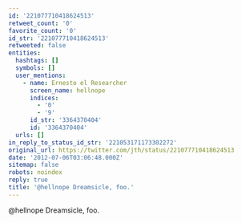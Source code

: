 ```yaml
---
id: '221077710418624513'
retweet_count: '0'
favorite_count: '0'
id_str: '221077710418624513'
retweeted: false
entities:
  hashtags: []
  symbols: []
  user_mentions:
    - name: Ernesto el Researcher
      screen_name: hellnope
      indices:
        - '0'
        - '9'
      id_str: '3364370404'
      id: '3364370404'
  urls: []
in_reply_to_status_id_str: '221053171173302272'
original_url: https://twitter.com/jth/status/221077710418624513
date: '2012-07-06T03:06:48.000Z'
sitemap: false
robots: noindex
reply: true
title: '@hellnope Dreamsicle, foo.'
---
```


@hellnope Dreamsicle, foo.